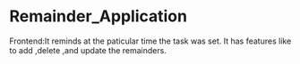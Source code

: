 # Remainder_Application
Frontend:It reminds at the paticular time the task was set. It has features like to add ,delete ,and update the remainders.
